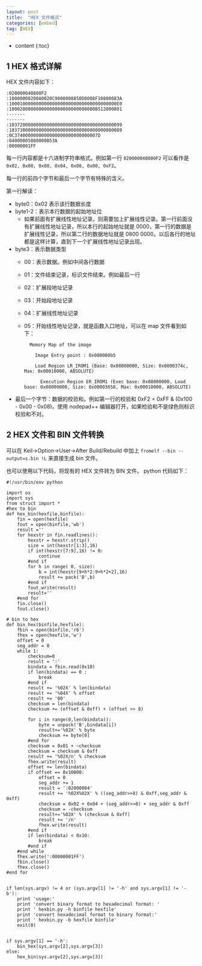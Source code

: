 ```yaml
---
layout: post
title:  "HEX 文件格式"
categories: [embed]
tag: [HEX]
---
```


* content
{:toc}


## 1 HEX 格式详解

HEX 文件内容如下：

	:020000040800F2
	:10000000200A0020C9000008850D0008F10800083A
	:1000100000000000000000000000000000000000E0
	:10002000000000000000000000000000B512000801
	·······
	·······
	:103720000000000000000000000000000000000099
	:103730000000000000000000000000000000000089
	:0C3740000000000000000000000000007D
	:04000005080000B53A
	:00000001FF

每一行内容都是十六进制字符串格式。例如第一行 `020000040800F2` 可以看作是 `0x02, 0x00, 0x00, 0x04, 0x08, 0x00, 0xF2`。

每一行的前四个字节和最后一个字节有特殊的含义。

第一行解读：

* byte0：0x02 表示该行数据长度
* byte1-2：表示本行数据的起始地址位
	* 如果前面有扩展线性地址记录，则需要加上扩展线性记录。第一行前面没有扩展线性地址记录，所以本行的起始地址就是 0000，第一行的数据是扩展线性记录，所以第二行的数据地址就是 0800 0000。以后各行的地址都是这样计算，直到下一个扩展线性地址记录出现。
* byte3：表示数据类型
	* 00：表示数据。例如中间各行数据
	* 01：文件结束记录，标识文件结束。例如最后一行
	* 02：扩展段地址记录
	* 03：开始段地址记录
	* 04：扩展线性地址记录
	* 05：开始线性地址记录，就是函数入口地址，可以在 map 文件看到如下：

			Memory Map of the image
			
			  Image Entry point : 0x080000b5
			
			  Load Region LR_IROM1 (Base: 0x08000000, Size: 0x0000374c, Max: 0x00010000, ABSOLUTE)
			
			    Execution Region ER_IROM1 (Exec base: 0x08000000, Load base: 0x08000000, Size: 0x00003658, Max: 0x00010000, ABSOLUTE)
* 最后一个字节：数据的校验和。例如第一行的校验和 0xF2 = 0xFF & (0x100 - 0x00 - 0x08)。使用 nodepad++ 编辑器打开，如果检验和不是绿色则标识校验和不对。

## 2 HEX 文件和 BIN 文件转换

可以在 Keil->Option->User->After Build/Rebuild 中加上 `fromelf --bin --output=s.bin !L` 来直接生成 bin 文件。

也可以使用以下代码，将现有的 HEX 文件转为 BIN 文件。
python 代码如下：

	#!/usr/bin/env python
	
	import os
	import sys
	from struct import *
	#hex to bin
	def hex_bin(hexfile,binfile):
		fin = open(hexfile)
		fout = open(binfile,'wb')
		result =''
		for hexstr in fin.readlines():
			hexstr = hexstr.strip()
			size = int(hexstr[1:3],16)
			if int(hexstr[7:9],16) != 0:
				continue
			#end if
			for h in range( 0, size):
				b = int(hexstr[9+h*2:9+h*2+2],16)
				result += pack('B',b)
			#end if
			fout.write(result)
			result=''
		#end for
		fin.close()
		fout.close()
	
	# bin to hex
	def bin_hex(binfile,hexfile):
		fbin = open(binfile,'rb')
		fhex = open(hexfile,'w')
		offset = 0
		seg_addr = 0
		while 1:
			checksum=0
			result = ':'
			bindata = fbin.read(0x10)
			if len(bindata) == 0 :
				break
			#end if
			result += '%02X' % len(bindata)
			result += '%04X' % offset
			result += '00'
			checksum = len(bindata)
			checksum += (offset & 0xff) + (offset >> 8)
	
			for i in range(0,len(bindata)):
				byte = unpack('B',bindata[i])
				result+='%02X' % byte
				checksum += byte[0]
			#end for
			checksum = 0x01 + ~checksum
			checksum = checksum & 0xff
			result += '%02X/n' % checksum
			fhex.write(result)
			offset += len(bindata)
			if offset == 0x10000:
				offset = 0
				seg_addr += 1
				result = ':02000004'
				result += '%02X%02X' % ((seg_addr>>8) & 0xff,seg_addr & 0xff)
				checksum = 0x02 + 0x04 + (seg_addr>>8) + seg_addr & 0xff
				checksum = -checksum
				result+='%02X' % (checksum & 0xff)
				result += '/n'
				fhex.write(result)
			#end if
			if len(bindata) < 0x10:
				break
			#end if
		#end while
		fhex.write(':00000001FF')
		fbin.close()
		fhex.close()
	#end for
	
		
	if len(sys.argv) != 4 or (sys.argv[1] != '-h' and sys.argv[1] != '-b'):
		print 'usage:'
		print 'convert binary format to hexadecimal format: '
		print ' hexbin.py -h binfile hexfile'
		print 'convert hexadecimal format to binary format:'
		print ' hexbin.py -b hexfile binfile'
		exit(0)
	
	
	if sys.argv[1] == '-h':
		bin_hex(sys.argv[2],sys.argv[3])
	else:
		hex_bin(sys.argv[2],sys.argv[3])
